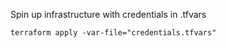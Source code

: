 Spin up infrastructure with credentials in .tfvars
```
terraform apply -var-file="credentials.tfvars"
```
